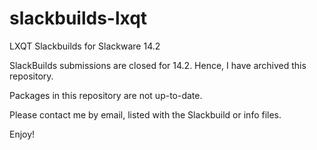 # slackbuilds-lxqt
LXQT Slackbuilds for Slackware 14.2

SlackBuilds submissions are closed for 14.2. Hence, I have archived this repository.

Packages in this repository are not up-to-date.

Please contact me by email, listed with the Slackbuild or info files.

Enjoy!
